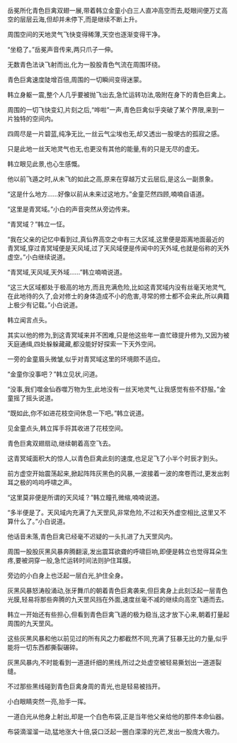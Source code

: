 
岳冕所化青色巨禽双翅一展,带着韩立金童小白三人直冲高空而去,眨眼间便万丈高空的层层云海,但却并未停下,而是继续不断上升。

周围空间的天地灵气飞快变得稀薄,天空也逐渐变得干净。

“坐稳了。”岳冕声音传来,两只爪子一伸。

无数青色法诀飞射而出,化为一股股青色气流在周围环绕。

青色巨禽速度陡增百倍,周围的一切瞬间变得迷蒙。

韩立身躯一震,整个人几乎要被抛飞出去,急忙运转功法,吸附在身下的青色巨禽上。

周围的一切飞快变幻,片刻之后,“哗啦”一声,青色巨禽似乎突破了某个界限,来到一片独特的空间内。

四周尽是一片碧蓝,纯净无比,一丝云气尘埃也无,却又透出一股埂古的孤寂之感。

只是此地一丝天地灵气也无,也更没有其他的能量,有的只是无尽的虚无。

韩立眼见此景,也心生感慨。

他以前飞遁之时,从未飞的如此之高,原来在穿越万丈云层后,是这么一副景象。

“这是什么地方……好像以前从未来过这地方。”金童茫然四顾,喃喃自语道。

“这里是青冥域。”小白的声音突然从旁边传来。

“青冥域？”韩立一怔。

“我在父亲的记忆中看到过,真仙界高空之中有三大区域,这里便是距离地面最近的青冥域,穿过青冥域便是天风域,过了天风域便是传闻中的天外域,也就是俗称的天外虚空。”小白继续说道。

“青冥域,天风域,天外域……”韩立喃喃说道。

“这三大区域都处于极高的地方,而且充满危险,比如这青冥域内没有丝毫天地灵气,在此地待的久了,会对修士的身体造成不小的危害,寻常的修士都不会来此,所以典籍上极少有记载。”小白说道。

韩立闻言点头。

其实以他的修为,到这青冥域来并不困难,只是他这些年一直忙碌提升修为,又因为被天庭通缉,四处躲躲藏藏,都没能好好探索一下天外空间。

一旁的金童眉头微皱,似乎对青冥域这里的环境颇不适应。

“金童你没事吧？”韩立见状,问道。

“没事,我们噬金仙吞噬万物为生,此地没有一丝天地灵气,让我感觉有些不舒服。”金童摇了摇头说道。

“既如此,你不如进花枝空间休息一下吧。”韩立说道。

见金童点头,韩立挥手将其收进了花枝空间。

青色巨禽双翅扇动,继续朝着高空飞去。

这青冥域面积大的惊人,以青色巨禽此刻的速度,也足足飞了小半个时辰才到头。

前方虚空开始震荡起来,掀起阵阵灰黑色的风暴,一波接着一波的席卷而过,更发出刺耳之极的呜呜呼啸之声。

“这里莫非便是所谓的天风域？”韩立瞳孔微缩,喃喃说道。

“多半便是了。天风域内充满了九天罡风,非常危险,不过和天外虚空相比,这里又不算什么了。”小白说道。

他话音未落,青色巨禽已经毫不迟疑的一头扎进了九天罡风内。

周围一股股灰黑风暴奔腾翻滚,发出震耳欲聋的呼啸巨响,即便是韩立也觉得耳朵生疼,要被洞穿一般,急忙运转时间法则护住耳膜。

旁边的小白身上也泛起一层白光,护住全身。

灰黑风暴怒涛般涌动,张牙舞爪的朝着青色巨禽袭来,但巨禽身上此刻泛起一层青色光膜,轻易将那些奔腾的九天罡风挡在外面,速度丝毫不减的继续向高空飞遁而去。

韩立一开始还有些担心,但看到青色巨禽飞遁的极为稳当,这才放下心来,朝着打量起周围的九天罡风。

这些灰黑风暴和他以前见过的所有风之力都截然不同,充满了狂暴无比的力量,似乎能将一切东西都撕裂碾碎。

灰黑风暴内,不时能看到一道道纤细的黑线,所过之处虚空被轻易撕划出一道道裂缝。

不过那些黑线碰到青色巨禽身周的青光,也是轻易被挡开。

小白眼睛突然一亮,抬手一挥。

一道白光从他身上射出,却是一个白色布袋,正是当年他父亲给他的那件本命仙器。

布袋滴溜溜一动,猛地涨大十倍,袋口泛起一圈白濛濛的光芒,发出一股庞大吸力。